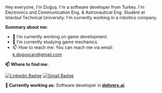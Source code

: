 Hey everyone, I'm Doğuş. I'm a software developer from Turkey. I'm Electronics and Communication Eng. & Astronautical Eng. Student at Istanbul Technical University. I'm currently working in a robotics company.

**Summary about me:**

- 🔭 I’m currently working on game development.
- 🌱 I’m currently studying game mechanics.
- 📫 How to reach me: You can reach me via email: k.doguscan@gmail.com

**📫 Where to find me:** 

[![Linkedin Badge](https://img.shields.io/badge/-doguscankorkmaz-blue?style=flat-square&logo=Linkedin&logoColor=white&link=https://www.linkedin.com/in/doguscankorkmaz)](https://www.linkedin.com/in/doguscankorkmaz/) 
[![Gmail Badge](https://img.shields.io/badge/-k.doguscan@gmail.com-c14438?style=flat-square&logo=Gmail&logoColor=white&link=mailto:k.doguscan@gmail.com)](mailto:k.doguscan@gmail.com)

**💼 Currently working as:** Software developer in <a href="https://delivers.ai" target="_blank"><b>delivers.ai</b></a>.
